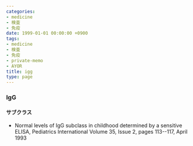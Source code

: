 ```yaml
---
categories:
- medicine
- 検査
- 免疫
date: 1999-01-01 00:00:00 +0900
tags:
- medicine
- 検査
- 免疫
- private-memo
- AYOR
title: igg
type: page
---
```


### IgG

#### サブクラス

- Normal levels of IgG subclass in childhood determined by a sensitive
    ELISA, Pediatrics International Volume 35, Issue 2, pages 113--117,
    April 1993
